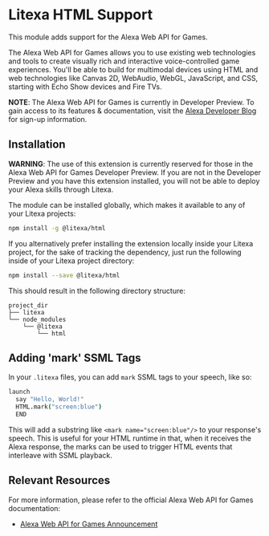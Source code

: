 # Litexa HTML Support

This module adds support for the Alexa Web API for Games.

The Alexa Web API for Games allows you to use existing web technologies and tools to create 
visually rich and interactive voice-controlled game experiences. You'll be able to build 
for multimodal devices using HTML and web technologies like Canvas 2D, WebAudio, WebGL, 
JavaScript, and CSS, starting with Echo Show devices and Fire TVs.

**NOTE**: The Alexa Web API for Games is currently in Developer Preview. To gain access
to its features & documentation, visit the [Alexa Developer
Blog](https://developer.amazon.com/en-US/blogs/alexa/alexa-skills-kit/2019/11/apply-for-the-alexa-web-api-for-games-developer-preview)
for sign-up information.

## Installation

**WARNING**: The use of this extension is currently reserved for those in the 
Alexa Web API for Games Developer Preview. If you are not in the Developer Preview 
and you have this extension installed, you will not be able to deploy your Alexa 
skills through Litexa.

The module can be installed globally, which makes it available to any of your 
Litexa projects:

```bash
npm install -g @litexa/html
```

If you alternatively prefer installing the extension locally inside your Litexa project, 
for the sake of tracking the dependency, just run the following inside of your Litexa 
project directory:

```bash
npm install --save @litexa/html
```

This should result in the following directory structure:

```stdout
project_dir
├── litexa
└── node_modules
    └── @litexa
        └── html
```

## Adding 'mark' SSML Tags

In your `.litexa` files, you can add `mark` SSML tags to your speech, like so:

```coffeescript
launch
  say "Hello, World!"
  HTML.mark("screen:blue")
  END
```

This will add a substring like `<mark name="screen:blue"/>` to your response's speech. 
This is useful for your HTML runtime in that, when it receives the Alexa response,
the marks can be used to trigger HTML events that interleave with SSML playback.

## Relevant Resources

For more information, please refer to the official Alexa Web API for Games documentation:

* [Alexa Web API 
for Games Announcement](https://developer.amazon.com/en-US/blogs/alexa/alexa-skills-kit/2019/11/apply-for-the-alexa-web-api-for-games-developer-preview)

